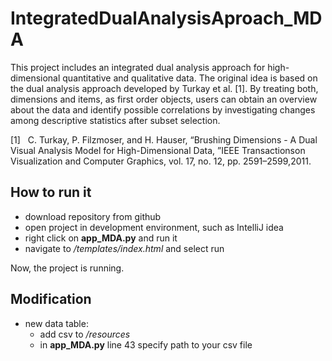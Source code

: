 # IntegratedDualAnalysisAproach_MDA

This project includes an integrated dual analysis approach for high-dimensional quantitative and qualitative data. 
The original idea is based on the dual analysis approach developed by Turkay et al. [1]. By treating both, dimensions and items, 
as first order objects, users can obtain an overview about the data and identify possible correlations by investigating changes 
among descriptive statistics after subset selection.  

[1] &nbsp; C. Turkay, P. Filzmoser, and H. Hauser, “Brushing Dimensions - A Dual Visual Analysis Model for High-Dimensional Data, ”IEEE Transactionson Visualization and Computer Graphics, vol. 17, no. 12, pp. 2591–2599,2011.

## How to run it
- download repository from github
- open project in development environment, such as IntelliJ idea
- right click on **app_MDA.py** and run it
- navigate to */templates/index.html* and select run

Now, the project is running.


## Modification
- new data table: 
    - add csv to */resources*
    - in **app_MDA.py** line 43 specify path to your csv file
